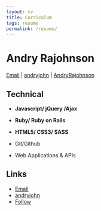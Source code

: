 ```yaml
---
layout: cv
title: Curriculum
tags: resume
permalink: /resume/
---
```

# Andry Rajohnson

<div id="webaddress">
<a href="mailto:andry1287@gmail.com">Email</a>
|
<i class="fa fa-github"></i> <a href="http://github.com/andryjohn">andryjohn</a>
|
<i class="fa fa-twitter"></i> <a href="http://twitter.com/RajohnsonAndry">AndryRajohnson</a>
</div>



## Technical

* **Javascript/ jQuery /Ajax**
* **Ruby/ Ruby on Rails**
* **HTML5/ CSS3/ SASS**


* Git/Github

* Web Applications & APIs

## Links

* <i class="fa fa-envelope"></i> <a href="mailto:andry1287@gmail.com">Email</a><br />
* <i class="fa fa-github"></i> <a href="http://github.com/andryjohn">andryjohn</a><br />
*  <i class="fa fa-twitter"></i> <a href="http://twitter.com/RajohnsonAndry">Follow</a><br />

<!-- ### Footer

Last updated: May 2013 -->
